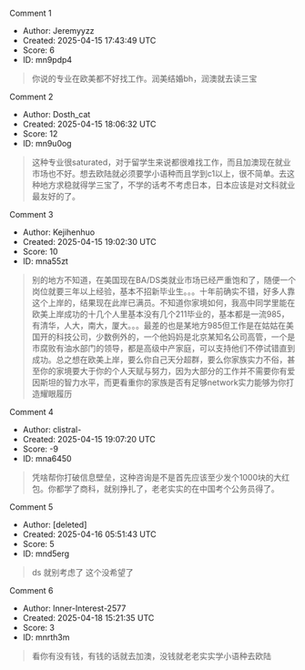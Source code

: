 Comment 1

- Author: Jeremyyzz
- Created: 2025-04-15 17:43:49 UTC
- Score: 6
- ID: mn9pdp4

> 你说的专业在欧美都不好找工作。润美结婚bh，润澳就去读三宝

Comment 2

- Author: Dosth_cat
- Created: 2025-04-15 18:06:32 UTC
- Score: 12
- ID: mn9u0og

> 这种专业很saturated，对于留学生来说都很难找工作，而且加澳现在就业市场也不好。想去欧陆就必须要学小语种而且学到c1以上，很不简单。去这种地方求稳就得学三宝了，不学的话考不考虑日本，日本应该是对文科就业最友好的了。

Comment 3

- Author: Kejihenhuo
- Created: 2025-04-15 19:02:30 UTC
- Score: 10
- ID: mna55zt

> 别的地方不知道，在美国现在BA/DS类就业市场已经严重饱和了，随便一个岗位就要三年以上经验，基本不招新毕业生。。。十年前确实不错，好多人靠这个上岸的，结果现在此岸已满员。不知道你家境如何，我高中同学里能在欧美上岸成功的十几个人里基本没有几个211毕业的，基本都是一流985，有清华，人大，南大，厦大。。。最差的也是某地方985但工作是在姑姑在美国开的科技公司，少数例外的，一个他妈妈是北京某知名公司高管，一个是市腐败有油水部门的领导，都是高级中产家庭，可以支持他们不停试错直到成功。总之想在欧美上岸，要么你自己天分超群，要么你家族实力不俗，甚至你的家境要大于你的个人天赋与努力，因为大部分的工作并不需要你有爱因斯坦的智力水平，而更看重你的家族是否有足够network实力能够为你打造耀眼履历

Comment 4

- Author: clistral-
- Created: 2025-04-15 19:07:20 UTC
- Score: -9
- ID: mna6450

> 凭啥帮你打破信息壁垒，这种咨询是不是首先应该至少发个1000块的大红包。你都学了商科，就别挣扎了，老老实实的在中国考个公务员得了。

Comment 5

- Author: [deleted]
- Created: 2025-04-16 05:51:43 UTC
- Score: 5
- ID: mnd5erg

> ds 就别考虑了 这个没希望了

Comment 6

- Author: Inner-Interest-2577
- Created: 2025-04-18 15:21:35 UTC
- Score: 3
- ID: mnrth3m

> 看你有没有钱，有钱的话就去加澳，没钱就老老实实学小语种去欧陆
